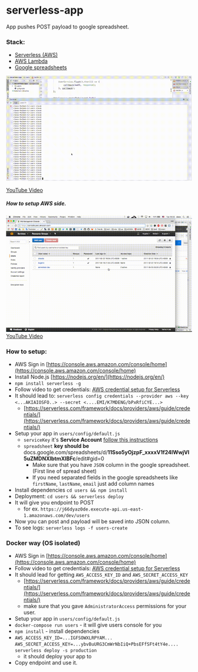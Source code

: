 # serverless-app

App pushes POST payload to google spreadsheet.    

### Stack:
- [Serverless (AWS)](https://serverless.com/)
- [AWS Lambda](https://aws.amazon.com/documentation/lambda/)
- [Google spreadsheets](https://developers.google.com/sheets/)

![how](./how.gif)

[YouTube Video](https://www.youtube.com/watch?v=NnTmtOmoEJQ)


##### How to setup AWS side.
![how AWS](./how-aws.gif)
[YouTube Video](https://youtu.be/s5Ovnn4tuvA)

### How to setup:
- AWS Sign in [https://console.aws.amazon.com/console/home](https://console.aws.amazon.com/console/home)
- Install Node.js [https://nodejs.org/en/](https://nodejs.org/en/) 
- `npm install serverless -g`
- Follow video to get credentials: [AWS credential setup for Serverless](https://www.youtube.com/watch?v=HSd9uYj2LJA)
- It should lead to: `serverless config credentials --provider aws --key <...AKIAIOSFO..> --secret <....EMI/K7MDENG/bPxRfiCYE...>`
	* [https://serverless.com/framework/docs/providers/aws/guide/credentials/](https://serverless.com/framework/docs/providers/aws/guide/credentials/)
- Setup your app in `users/config/default.js`
	* `serviceKey` it's **Service Account** [follow this instructions](https://www.npmjs.com/package/google-spreadsheet#service-account-recommended-method) 
	* `spreadsheet` __key should be__ docs.google.com/spreadsheets/d/**11Sso5yOjzpF_xxxxV1f24IWwjVl5uZMDNXlbtmXIBFc**/edit#gid=0
	  * Make sure that you have `JSON` column in the google spreadsheet. (First line of spread sheet)
	  * If you need separated fields in the google spreadsheets like `firstName`, `lastName`, `email` just add column names
- Install dependencies `cd users && npm install`
- Deployment: `cd users && serverless deploy`
- It will give you endpoint to POST
	* for ex. `https://j66dyaz0de.execute-api.us-east-1.amazonaws.com/dev/users`
- Now you can post and payload will be saved into JSON column.
- To see logs: `serverless logs -f users-create`

### Docker way (OS isolated)
- AWS Sign in [https://console.aws.amazon.com/console/home](https://console.aws.amazon.com/console/home)
- Follow video to get credentials: [AWS credential setup for Serverless](https://www.youtube.com/watch?v=HSd9uYj2LJA)
- It should lead for getting `AWS_ACCESS_KEY_ID` and `AWS_SECRET_ACCESS_KEY`
	* [https://serverless.com/framework/docs/providers/aws/guide/credentials/](https://serverless.com/framework/docs/providers/aws/guide/credentials/)
	* make sure that you gave `AdministratorAccess` permissions for your user.
- Setup your app in `users/config/default.js`
- `docker-compose run users` - it will give users console for you
- `npm install` - install dependencies
- `AWS_ACCESS_KEY_ID=...IGFSOWXLRPYAM... AWS_SECRET_ACCESS_KEY=...ybvBuURG3CmWrNbIiQ+PbsEFfSFt4tY4e.... serverless deploy -s production`
	* it should deploy your app to
- Copy endpoint and use it.